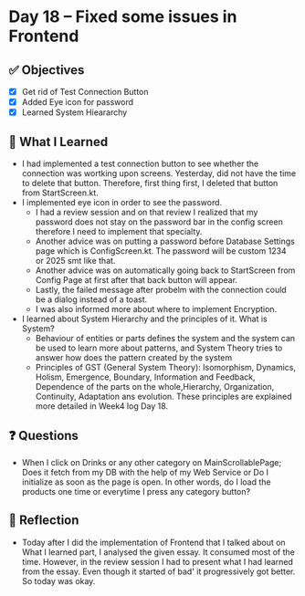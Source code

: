 # Day 18 – Fixed some issues in Frontend
## ✅ Objectives
- [x] Get rid of Test Connection Button
- [x] Added Eye icon for password
- [x] Learned System Hieararchy

## 📘 What I Learned
- I had implemented a test connection button to see whether the connection was wortking upon screens. Yesterday, did not have the time to delete that button. Therefore, first thing first, I deleted that button from StartScreen.kt.
- I implemented eye icon in order to see the password.
  - I had a review session and on that review I realized that my password does not stay on the password bar in the config screen therefore I need to implement that specialty.
  - Another advice was on putting a password before Database Settings page which is ConfigScreen.kt. The password will be custom 1234 or 2025 smt like that.
  - Another advice was on automatically going back to StartScreen from Config Page at first after that back button will appear.
  - Lastly, the failed message after probelm with the connection could be a dialog instead of a toast.
  - I was also informed more about where to implement Encryption.
- I learned about System Hierarchy and the principles of it.
    What is System?
    - Behaviour of entities or parts defines the system and the system can be used to learn more about patterns, and System Theory tries to answer how does the pattern created by the system
  - Principles of GST (General System Theory): Isomorphism, Dynamics, Holism, Emergence, Boundary, Information and Feedback, Dependence of the parts on the whole,Hierarchy, Organization, Continuity, Adaptation ans evolution. These principles are explained more detailed in Week4 log Day 18.

## ❓ Questions
- When I click on Drinks or any other category on MainScrollablePage; Does it fetch from my DB with the help of my Web Service or Do I initialize as soon as the page is open. In other words, do I load the products one time or everytime I press any category button?


## 💬 Reflection
- Today after I did the implementation of Frontend that I talked about on What I learned part, I analysed the given essay. It consumed most of the time. However, in the review session I had to present what I had learned from the essay. Even though it started of bad' it progressively got better. So today was okay.
